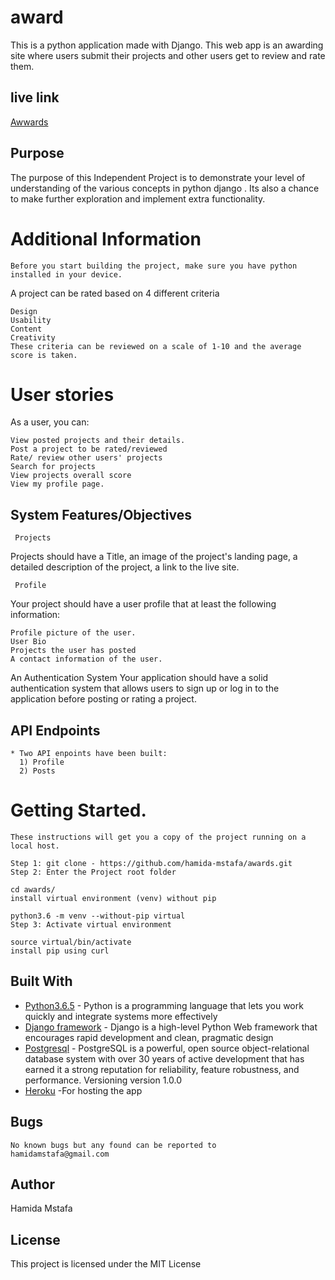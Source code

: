 # award
This is a python application made with Django.
This web app is an awarding site where users submit their projects and other users get to  review and rate them.

## live link
  <a href="awardmids.herokuapp.com">Awwards</a>

## Purpose
The purpose of this Independent Project is to demonstrate your level of understanding of the various concepts in python django .
Its also a chance to make further exploration and implement extra functionality.

# Additional Information
    Before you start building the project, make sure you have python installed in your device.



A project can be rated based on 4 different criteria

    Design
    Usability
    Content
    Creativity
    These criteria can be reviewed on a scale of 1-10 and the average score is taken.

# User stories
As a user, you can:

    View posted projects and their details.
    Post a project to be rated/reviewed
    Rate/ review other users' projects
    Search for projects
    View projects overall score
    View my profile page.

## System Features/Objectives
     Projects
Projects should have a Title, an image of the project's landing page, a detailed description of the project, a link to the live site.

     Profile
Your project should have a user profile that at least the following information:

    Profile picture of the user.
    User Bio
    Projects the user has posted
    A contact information of the user.
 An Authentication System
    Your application should have a solid authentication system that allows users to sign up or log in to the application before posting or rating a project.



##  API Endpoints
    * Two API enpoints have been built:
      1) Profile
      2) Posts



# Getting Started.

    These instructions will get you a copy of the project running on a local host.

    Step 1: git clone - https://github.com/hamida-mstafa/awards.git
    Step 2: Enter the Project root folder

    cd awards/
    install virtual environment (venv) without pip

    python3.6 -m venv --without-pip virtual
    Step 3: Activate virtual environment

    source virtual/bin/activate
    install pip using curl


## Built With

* [Python3.6.5](https://docs.python.org/3/) - Python is a programming language that lets you work quickly and integrate systems more effectively
* [Django framework](https://docs.djangoproject.com/en/2.1/) - Django is a high-level Python Web framework that encourages rapid development and clean, pragmatic design
* [Postgresql](https://www.postgresql.org/docs/) - PostgreSQL is a powerful, open source object-relational database system with over 30 years of active development that has earned it a strong reputation for reliability, feature robustness, and performance.
    Versioning
    version 1.0.0
* [Heroku](https://dashboard.heroku.com) -For hosting the app

## Bugs
    No known bugs but any found can be reported to
    hamidamstafa@gmail.com
## Author

Hamida Mstafa
## License

This project is licensed under the MIT License
